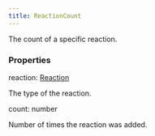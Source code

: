 ```yaml
---
title: ReactionCount
---
```


The count of a specific reaction.

### Properties

<div class="flex flex-col gap-3"><div><div class="flex gap-2"><div class="font-mono p" id="p_reaction" data-anchor><span class="font-bold">reaction</span><span class="opacity-50">:</span> <a href="/types/reaction"  >Reaction</a></div></div><div class="pl-3"><div class="no-margin">

The type of the reaction.

</div></div></div><div><div class="flex gap-2"><div class="font-mono p" id="p_count" data-anchor><span class="font-bold">count</span><span class="opacity-50">:</span> <span>number</span></div></div><div class="pl-3"><div class="no-margin">

Number of times the reaction was added.

</div></div></div></div>

